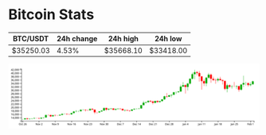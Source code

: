 # Bitcoin Stats

BTC/USDT|24h change|24h high|24h low|
|---|---|---|---|
|$35250.03|4.53%|$35668.10|$33418.00|

<img src="./chart.svg">

